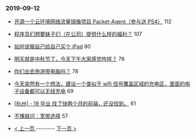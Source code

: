 ### 2019-09-12 
- [开源一个云环境网络流量镜像项目 Packet-Agent（参与送 PS4）](https://www.v2ex.com/t/600422) 112
- [程序员们想要妹子们（在公司）提供什么样的福利？](https://www.v2ex.com/t/600469) 107
- [如何说服自己给自己买个 iPad](https://www.v2ex.com/t/600228) 80
- [明天就是中秋节了，今天下午大家感觉咋样？](https://www.v2ex.com/t/600371) 78
- [你们出去旅游带电脑吗？](https://www.v2ex.com/t/600279) 78
- [今天突然有一个想法，建设一个类似于 wifi 信号覆盖区域的充电区，里面的电子设备都可以无线充电](https://www.v2ex.com/t/600232) 69
- [[杭州] - 19 毕业 找了快两个月的前端，还没找到。](https://www.v2ex.com/t/600335) 61
- [不懂就问：宽带选择](https://www.v2ex.com/t/600331) 57 

- [ < 上一页 ](https://github.com/able8/v2ex-hot-record/blob/master/2019-09-11.md) -------- [ 下一页 > ](https://github.com/able8/v2ex-hot-record/blob/master/2019-09-13.md)